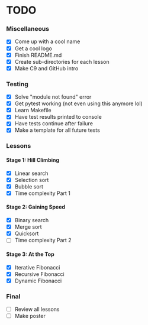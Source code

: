 # TODO

### Miscellaneous
- [x] Come up with a cool name
- [x] Get a cool logo
- [x] Finish README.md
- [x] Create sub-directories for each lesson
- [x] Make C9 and GitHub intro

### Testing
- [x] Solve "module not found" error
- [x] Get pytest working (not even using this anymore lol)
- [x] Learn Makefile
- [x] Have test results printed to console
- [x] Have tests continue after failure
- [x] Make a template for all future tests

### Lessons
#### Stage 1: Hill Climbing
- [x] Linear search
- [X] Selection sort
- [X] Bubble sort
- [X] Time complexity Part 1

#### Stage 2: Gaining Speed
- [x] Binary search
- [x] Merge sort
- [x] Quicksort
- [ ] Time complexity Part 2

#### Stage 3: At the Top
- [x] Iterative Fibonacci
- [x] Recursive Fibonacci
- [x] Dynamic Fibonacci

### Final
- [ ] Review all lessons
- [ ] Make poster
